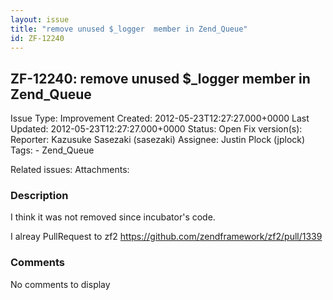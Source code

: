 ```yaml
---
layout: issue
title: "remove unused $_logger  member in Zend_Queue"
id: ZF-12240
---
```


ZF-12240: remove unused $\_logger member in Zend\_Queue
-------------------------------------------------------

 Issue Type: Improvement Created: 2012-05-23T12:27:27.000+0000 Last Updated: 2012-05-23T12:27:27.000+0000 Status: Open Fix version(s): 
 Reporter:  Kazusuke Sasezaki (sasezaki)  Assignee:  Justin Plock (jplock)  Tags: - Zend\_Queue
 
 Related issues: 
 Attachments: 
### Description

I think it was not removed since incubator's code.

I alreay PullRequest to zf2 <https://github.com/zendframework/zf2/pull/1339>

 

 

### Comments

No comments to display